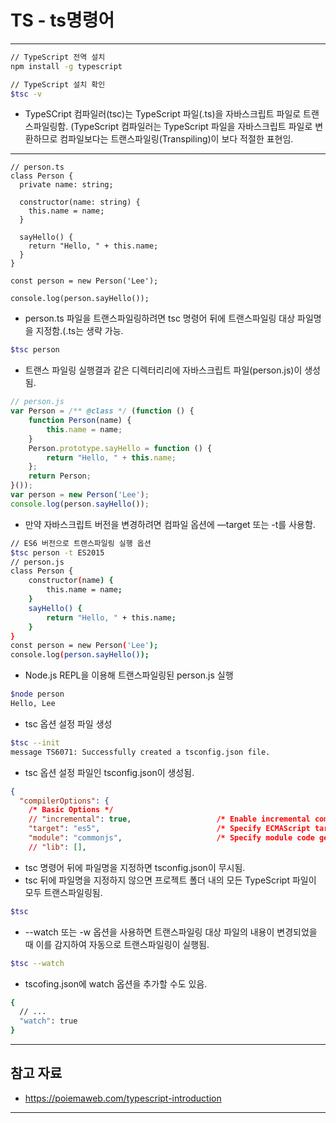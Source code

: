 # TS - ts명령어

------

```bash
// TypeScript 전역 설치
npm install -g typescript

// TypeScript 설치 확인
$tsc -v
```

- TypeSCript 컴파일러(tsc)는 TypeScript 파일(.ts)을 자바스크립트 파일로 트랜스파일링함. (TypeScript 컴파일러는 TypeScript 파일을 자바스크립트 파일로 변환하므로 컴파일보다는 트랜스파일링(Transpiling)이 보다 적절한 표현임.

------

```tsx
// person.ts
class Person {
  private name: string;

  constructor(name: string) {
    this.name = name;
  }

  sayHello() {
    return "Hello, " + this.name;
  }
}

const person = new Person('Lee');

console.log(person.sayHello());
```

- person.ts 파일을 트랜스파일링하려면 tsc 명령어 뒤에 트랜스파일링 대상 파일명을 지정함.(.ts는 생략 가능.

```bash
$tsc person
```

- 트랜스 파일링 실행결과 같은 디렉터리리에 자바스크립트 파일(person.js)이 생성됨.

```jsx
// person.js
var Person = /** @class */ (function () {
    function Person(name) {
        this.name = name;
    }
    Person.prototype.sayHello = function () {
        return "Hello, " + this.name;
    };
    return Person;
}());
var person = new Person('Lee');
console.log(person.sayHello());
```

- 만약 자바스크립트 버전을 변경하려면 컴파일 옵션에 —target 또는 -t를 사용함.

```bash
// ES6 버전으로 트랜스파일링 실행 옵션
$tsc person -t ES2015
// person.js
class Person {
    constructor(name) {
        this.name = name;
    }
    sayHello() {
        return "Hello, " + this.name;
    }
}
const person = new Person('Lee');
console.log(person.sayHello());
```

- Node.js REPL을 이용해 트랜스파일링된 person.js 실행

```bash
$node person
Hello, Lee
```

- tsc 옵션 설정 파일 생성

```bash
$tsc --init
message TS6071: Successfully created a tsconfig.json file.
```

- tsc 옵션 설정 파일인 tsconfig.json이 생성됨.

```json
{
  "compilerOptions": {
    /* Basic Options */
    // "incremental": true,                   /* Enable incremental compilation */
    "target": "es5",                          /* Specify ECMAScript target version: 'ES3' (default), 'ES5', 'ES2015', 'ES2016', 'ES2017', 'ES2018', 'ES2019' or 'ESNEXT'. */
    "module": "commonjs",                     /* Specify module code generation: 'none', 'commonjs', 'amd', 'system', 'umd', 'es2015', or 'ESNext'. */
    // "lib": [],
```

- tsc 명령어 뒤에 파일명을 지정하면 tsconfig.json이 무시됨.
- tsc 뒤에 파일명을 지정하지 않으면 프로젝트 폴더 내의 모든 TypeScript 파일이 모두 트랜스파일링됨.

```bash
$tsc
```

- --watch 또는 -w 옵션을 사용하면 트랜스파일링 대상 파일의 내용이 변경되었을 때 이를 감지하여 자동으로 트랜스파일링이 실행됨.

```bash
$tsc --watch
```

- tscofing.json에 watch 옵션을 추가할 수도 있음.

```bash
{
  // ...
  "watch": true
}
```

------

## 참고 자료

- https://poiemaweb.com/typescript-introduction

------
